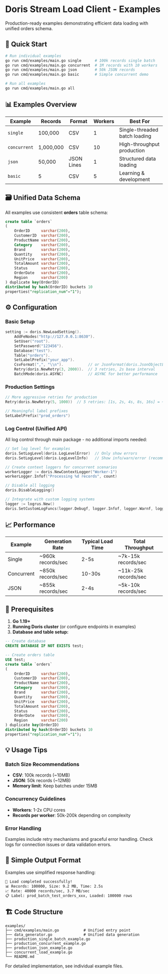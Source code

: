 # Doris Stream Load Client - Examples

Production-ready examples demonstrating efficient data loading with unified orders schema.

## 🚀 Quick Start

```bash
# Run individual examples
go run cmd/examples/main.go single      # 100k records single batch
go run cmd/examples/main.go concurrent  # 1M records with 10 workers  
go run cmd/examples/main.go json        # 50k JSON records
go run cmd/examples/main.go basic       # Simple concurrent demo

# Run all examples
go run cmd/examples/main.go all
```

## 📊 Examples Overview

| Example | Records | Format | Workers | Best For |
|---------|---------|--------|---------|----------|
| `single` | 100,000 | CSV | 1 | Single-threaded batch loading |
| `concurrent` | 1,000,000 | CSV | 10 | High-throughput production |
| `json` | 50,000 | JSON Lines | 1 | Structured data loading |
| `basic` | 5 | CSV | 5 | Learning & development |

## 🗃️ Unified Data Schema

All examples use consistent **orders** table schema:

```sql
create table `orders`
(
    OrderID     varchar(200),
    CustomerID  varchar(200),
    ProductName varchar(200),
    Category    varchar(200),
    Brand       varchar(200),
    Quantity    varchar(200),
    UnitPrice   varchar(200),
    TotalAmount varchar(200),
    Status      varchar(200),
    OrderDate   varchar(200),
    Region      varchar(200)
) duplicate key(OrderID)
distributed by hash(OrderID) buckets 10
properties("replication_num"="1");
```

## ⚙️ Configuration

### Basic Setup

```go
setting := doris.NewLoadSetting().
    AddFeNodes("http://127.0.0.1:8630").
    SetUser("root").
    SetPassword("123456").
    Database("test").
    Table("orders").
    SetLabelPrefix("your_app").
    CsvFormat(",", "\\n").           // or JsonFormat(doris.JsonObjectLine)
    Retry(doris.NewRetry(3, 2000)).  // 3 retries, 2s base interval
    BatchMode(doris.ASYNC)           // ASYNC for better performance
```

### Production Settings

```go
// More aggressive retries for production
Retry(doris.NewRetry(5, 1000))  // 5 retries: [1s, 2s, 4s, 8s, 16s] = ~31s total

// Meaningful label prefixes
SetLabelPrefix("prod_orders")
```

### Log Control (Unified API)

All log control through main package - no additional imports needed:

```go
// Set log level for examples
doris.SetLogLevel(doris.LogLevelError)  // Only show errors
doris.SetLogLevel(doris.LogLevelInfo)   // Show info/warn/error (recommended)

// Create context loggers for concurrent scenarios
workerLogger := doris.NewContextLogger("Worker-1")
workerLogger.Infof("Processing %d records", count)

// Disable all logging
doris.DisableLogging()

// Integrate with custom logging systems
logger := logrus.New()
doris.SetCustomLogFuncs(logger.Debugf, logger.Infof, logger.Warnf, logger.Errorf)
```

## 📈 Performance

| Example | Generation Rate | Typical Load Time | Total Throughput |
|---------|----------------|-------------------|------------------|
| Single | ~960k records/sec | 2-5s | ~7k-15k records/sec |
| Concurrent | ~850k records/sec | 10-30s | ~11k-25k records/sec |
| JSON | ~855k records/sec | 2-4s | ~5k-10k records/sec |

## 🔧 Prerequisites

1. **Go 1.19+**
2. **Running Doris cluster** (or configure endpoints in examples)
3. **Database and table setup:**

```sql
-- Create database
CREATE DATABASE IF NOT EXISTS test;

-- Create orders table
USE test;
create table `orders`
(
    OrderID     varchar(200),
    CustomerID  varchar(200),
    ProductName varchar(200),
    Category    varchar(200),
    Brand       varchar(200),
    Quantity    varchar(200),
    UnitPrice   varchar(200),
    TotalAmount varchar(200),
    Status      varchar(200),
    OrderDate   varchar(200),
    Region      varchar(200)
) duplicate key(OrderID)
distributed by hash(OrderID) buckets 10
properties("replication_num"="1");
```

## 💡 Usage Tips

### Batch Size Recommendations
- **CSV**: 100k records (~10MB)
- **JSON**: 50k records (~12MB)  
- **Memory limit**: Keep batches under 15MB

### Concurrency Guidelines
- **Workers**: 1-2x CPU cores
- **Records per worker**: 50k-200k depending on complexity

### Error Handling
Examples include retry mechanisms and graceful error handling. Check logs for connection issues or data validation errors.

## 📝 Simple Output Format

Examples use simplified response handling:

```bash
🎉 Load completed successfully!
📊 Records: 100000, Size: 9.2 MB, Time: 2.5s
📈 Rate: 40000 records/sec, 3.7 MB/sec
📋 Label: prod_batch_test_orders_xxx, Loaded: 100000 rows
```

## 🏗️ Code Structure

```
examples/
├── cmd/examples/main.go           # Unified entry point
├── data_generator.go              # Unified data generation
├── production_single_batch_example.go
├── production_concurrent_example.go  
├── production_json_example.go
├── concurrent_load_example.go
└── README.md
```

For detailed implementation, see individual example files. 